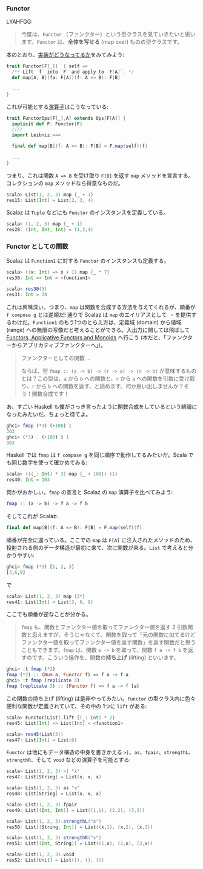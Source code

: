 
### Functor

LYAHFGG:

> 今度は、`Functor` （ファンクター）という型クラスを見ていきたいと思います。`Functor` は、**全体を写せる** (map over) ものの型クラスです。

本のとおり、[実装がどうなってるか](https://github.com/scalaz/scalaz/blob/scalaz-seven/core/src/main/scala/scalaz/Functor.scala)をみてみよう:

```scala
trait Functor[F[_]]  { self =>
  /** Lift `f` into `F` and apply to `F[A]`. */
  def map[A, B](fa: F[A])(f: A => B): F[B]

  ...
}
```

これが可能とする[演算子](https://github.com/scalaz/scalaz/blob/scalaz-seven/core/src/main/scala/scalaz/syntax/FunctorSyntax.scala)はこうなっている:

```scala
trait FunctorOps[F[_],A] extends Ops[F[A]] {
  implicit def F: Functor[F]
  ////
  import Leibniz.===

  final def map[B](f: A => B): F[B] = F.map(self)(f)
  
  ...
}
```

つまり、これは関数 `A => B` を受け取り `F[B]` を返す `map` メソッドを宣言する。コレクションの `map` メソッドなら得意なものだ。

```scala
scala> List(1, 2, 3) map {_ + 1}
res15: List[Int] = List(2, 3, 4)
```

Scalaz は `Tuple` などにも `Functor` のインスタンスを定義している。

```scala
scala> (1, 2, 3) map {_ + 1}
res28: (Int, Int, Int) = (1,2,4)
```

### Functor としての関数

Scalaz は `Function1` に対する `Functor` のインスタンスも定義する。

```scala
scala> ((x: Int) => x + 1) map {_ * 7}
res30: Int => Int = <function1>

scala> res30(3)
res31: Int = 28
```

これは興味深い。つまり、`map` は関数を合成する方法を与えてくれるが、順番が `f compose g` とは逆順だ! 通りで Scalaz は `map` のエイリアスとして ` ∘` を提供するわけだ。`Function1` のもう1つのとらえ方は、定義域 (domain) から値域 (range) への無限の写像だと考えることができる。入出力に関しては飛ばして [Functors, Applicative Functors and Monoids](http://learnyouahaskell.com/functors-applicative-functors-and-monoids) へ行こう (本だと、「ファンクターからアプリカティブファンクターへ」)。

> ファンクターとしての関数
> ...
>
> ならば、型 `fmap :: (a -> b) -> (r -> a) -> (r -> b)` が意味するものとは？この型は、`a` から `b` への関数と、`r` から `a` への関数を引数に受け取り、`r` から `b` への関数を返す、と読めます。何か思い出しませんか？そう！関数合成です！

あ、すごい Haskell も僕がさっき言ったように関数合成をしているという結論になったみたいだ。ちょっと待てよ。

```haskell
ghci> fmap (*3) (+100) 1
303
ghci> (*3) . (+100) $ 1  
303 
```

Haskell では `fmap` は `f compose g` を同じ順序で動作してるみたいだ。Scala でも同じ数字を使って確かめてみる:

```scala
scala> (((_: Int) * 3) map {_ + 100}) (1)
res40: Int = 103
```

何かがおかしい。`fmap` の宣言と Scalaz の `map` 演算子を比べてみよう:

```haskell
fmap :: (a -> b) -> f a -> f b

```

そしてこれが Scalaz:

```scala
final def map[B](f: A => B): F[B] = F.map(self)(f)

```

順番が完全に違っている。ここでの `map` は `F[A]` に注入されたメソッドのため、投射される側のデータ構造が最初に来て、次に関数が来る。`List` で考えると分かりやすい:

```haskell
ghci> fmap (*3) [1, 2, 3]
[3,6,9]
```

で

```scala
scala> List(1, 2, 3) map {3*}
res41: List[Int] = List(3, 6, 9)
```

ここでも順番が逆なことが分かる。

> `fmap` も、関数とファンクター値を取ってファンクター値を返す 2 引数関数と思えますが、そうじゃなくて、関数を取って「元の関数に似てるけどファンクター値を取ってファンクター値を返す関数」を返す関数だと思うこともできます。`fmap` は、関数 `a -> b` を取って、関数 `f a -> f b` を返すのです。こういう操作を、関数の**持ち上げ** (lifting) といいます。

```haskell
ghci> :t fmap (*2)  
fmap (*2) :: (Num a, Functor f) => f a -> f a  
ghci> :t fmap (replicate 3)  
fmap (replicate 3) :: (Functor f) => f a -> f [a]  
```

この関数の持ち上げ (lifting) は是非やってみたい。`Functor` の型クラス内に色々便利な関数が定義されていて、その中の 1つに `lift` がある:

```scala
scala> Functor[List].lift {(_: Int) * 2}
res45: List[Int] => List[Int] = <function1>

scala> res45(List(3))
res47: List[Int] = List(6)
```

`Functor` は他にもデータ構造の中身を書きかえる `>|`、`as`、`fpair`、`strengthL`、`strengthR`、そして `void` などの演算子を可能とする:

```scala
scala> List(1, 2, 3) >| "x"
res47: List[String] = List(x, x, x)

scala> List(1, 2, 3) as "x"
res48: List[String] = List(x, x, x)

scala> List(1, 2, 3).fpair
res49: List[(Int, Int)] = List((1,1), (2,2), (3,3))

scala> List(1, 2, 3).strengthL("x")
res50: List[(String, Int)] = List((x,1), (x,2), (x,3))

scala> List(1, 2, 3).strengthR("x")
res51: List[(Int, String)] = List((1,x), (2,x), (3,x))

scala> List(1, 2, 3).void
res52: List[Unit] = List((), (), ())
```
